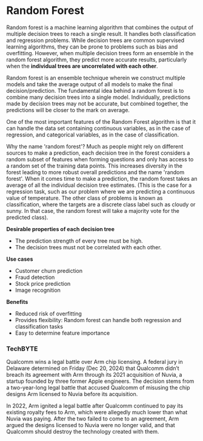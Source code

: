 # Random Forest

Random forest is a machine learning algorithm that combines the output of multiple decision trees to reach a single result. It handles both classification and regression problems. While decision trees are common supervised learning algorithms, they can be prone to problems such as bias and overfitting. However, when multiple decision trees form an ensemble in the random forest algorithm, they predict more accurate results, particularly when the **individual trees are uncorrelated with each other**.

Random forest is an ensemble technique wherein we construct multiple models and take the average output of all models to make the final decision/prediction. The fundamental idea behind a random forest is to combine many decision trees into a single model. Individually, predictions made by decision trees may not be accurate, but combined together, the predictions will be closer to the mark on average.

One of the most important features of the Random Forest algorithm is that it can handle the data set containing continuous variables, as in the case of regression, and categorical variables, as in the case of classification. 

Why the name 'random forest'? Much as people might rely on different sources to make a prediction, each decision tree in the forest considers a random subset of features when forming questions and only has access to a random set of the training data points. This increases diversity in the forest leading to more robust overall predictions and the name 'random forest'. When it comes time to make a prediction, the random forest takes an average of all the individual decision tree estimates. (This is the case for a regression task, such as our problem where we are predicting a continuous value of temperature. The other class of problems is known as classification, where the targets are a discrete class label such as cloudy or sunny. In that case, the random forest will take a majority vote for the predicted class).

**Desirable properties of each decision tree**
- The prediction strength of every tree must be high.
- The decision trees must not be correlated with each other.

**Use cases**
- Customer churn prediction
- Fraud detection
- Stock price prediction
- Image recognition

**Benefits**
- Reduced risk of overfitting
- Provides flexibility: Random forest can handle both regression and classification tasks
- Easy to determine feature importance

### TechBYTE
Qualcomm wins a legal battle over Arm chip licensing. A federal jury in Delaware determined on Friday (Dec 20, 2024) that Qualcomm didn’t breach its agreement with Arm through its 2021 acquisition of Nuvia, a startup founded by three former Apple engineers. The decision stems from a two-year-long legal battle that accused Qualcomm of misusing the chip designs Arm licensed to Nuvia before its acquisition.

In 2022, Arm ignited a legal battle after Qualcomm continued to pay its existing royalty fees to Arm, which were allegedly much lower than what Nuvia was paying. After the two failed to come to an agreement, Arm argued the designs licensed to Nuvia were no longer valid, and that Qualcomm should destroy the technology created with them.


